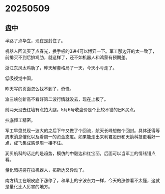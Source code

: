# 20250509

## 盘中

半路了点华立，现在是封住了。

机器人回流买了点春光，换手板的3进4可以博弈一下。军工那边开的太一致了，前排买不到后排鸡肋，就这样了，还不如机器人和鸿蒙有预期差。

浙江东风太鸡肋了，昨天解套格局了一天，今天小亏走了。

低吸视觉中国。

昨天写的页面怎么找不到了，奇怪。

渝三峡创新高不看好第二波行情就没去，现在上板了。

前两天没去红墙有点拍大腿，5月6号收盘价是个比较不错的日K买点。

抄底恒工精密。

军工早盘兑现一波大的之后下午又做了个回流，航天长峰想做个回封。具体还得等周末消息催化以及看周一的资金态度。如果能走出来利君股份和天箭科技更看好一点，成飞集成感觉周一接不住。

润贝航科的话走的是趋势，模仿的中毅达和红宝丽，后面可以当军工的情绪锚点看。

量化暗搓搓在拉机器人，拓斯达又异动了。

南方精工在眼皮底下涨停了，和早上的宁波东力一样，今天的涨停看不太懂，这就是量化比人厉害的地方。
